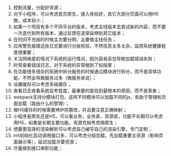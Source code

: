 1. 控制流量，分配好资源；
2. 对于小程序，可以考虑首页原生，接入体验好，其它大部分页面可以用H5做，成本较小；
3. 如果一个项目有多个不同平台的版本，考虑主线版本去尝试新的内容，而不要一次迭代到所有版本，通过反馈在逐渐延伸到其它版本；
4. 在时间不充裕的时候主次要分明，主要做主线任务；
5. 应用警告报错这些日志要进行分层校验，不然信息太多太杂，监控系统健康程度很重要；
6. 关注网络差的情况下系统的运行情况，因为容易丢包导致加载错误失败；
7. 时常查看错误日志，对于系统的异常做到了如指掌；
8. 在功能很多很杂的系统中拆分服务的时候通过模块进行拆分，而不是具体功能，不然会导致服务过多（微服务来说）；
9. 设置缓存可以考虑多级缓存；
10. 查看日志查看系统监考程度，最重要的是找到最根本的原因，而不是表象；
11. webpack支持分模块打包，这样不同模块可以加载不同的js，有助于管理和页面加载（路由什么的管理）；
12. 做H5缓存的时候需要烤炉防篡改，并且要注意正确映射；
13. 小程序是原生还是H5，可以看业务，业务紧，资源紧，功能不长期可以考虑用H5，如果是长期主要功能，资源充裕考虑用原生；
14. 想要更高效的渲染解析可以考虑自己编写自己的渲染引擎，专门定制；
15. init初始化启动调用接口多，可以考虑分级加载，先加载重要主资源（影响页面展示等），延迟加载次要资源；
16. 尽量做到接口单职功能；